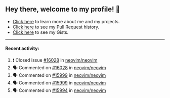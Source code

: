 ## Hey there, welcome to my profile! 👋

- [Click here](https://seandewar.github.io/) to learn more about me and my projects.
- [Click here](https://github.com/search?p=1&q=author%3Aseandewar+is%3Apr) to see my Pull Request history.
- [Click here](https://gist.github.com/seandewar) to see my Gists.

---

#### Recent activity:

<!--START_SECTION:activity-->
1. ❗️ Closed issue [#16028](https://github.com/neovim/neovim/issues/16028) in [neovim/neovim](https://github.com/neovim/neovim)
2. 🗣 Commented on [#16028](https://github.com/neovim/neovim/issues/16028) in [neovim/neovim](https://github.com/neovim/neovim)
3. 🗣 Commented on [#15999](https://github.com/neovim/neovim/issues/15999) in [neovim/neovim](https://github.com/neovim/neovim)
4. 🗣 Commented on [#15999](https://github.com/neovim/neovim/issues/15999) in [neovim/neovim](https://github.com/neovim/neovim)
5. 🗣 Commented on [#15994](https://github.com/neovim/neovim/issues/15994) in [neovim/neovim](https://github.com/neovim/neovim)
<!--END_SECTION:activity-->
